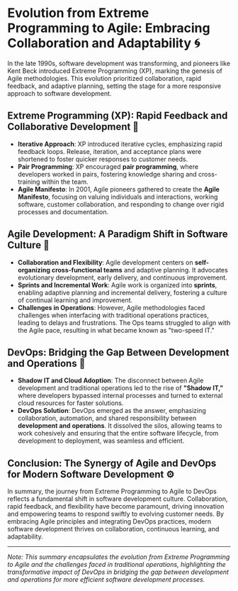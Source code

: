 # Evolution from Extreme Programming to Agile: Embracing Collaboration and Adaptability 🌀

In the late 1990s, software development was transforming, and pioneers like Kent Beck introduced Extreme Programming (XP), marking the genesis of Agile methodologies. This evolution prioritized collaboration, rapid feedback, and adaptive planning, setting the stage for a more responsive approach to software development.

## Extreme Programming (XP): Rapid Feedback and Collaborative Development 🚀

- **Iterative Approach**: XP introduced iterative cycles, emphasizing rapid feedback loops. Release, iteration, and acceptance plans were shortened to foster quicker responses to customer needs.
- **Pair Programming**: XP encouraged **pair programming**, where developers worked in pairs, fostering knowledge sharing and cross-training within the team.
- **Agile Manifesto**: In 2001, Agile pioneers gathered to create the **Agile Manifesto**, focusing on valuing individuals and interactions, working software, customer collaboration, and responding to change over rigid processes and documentation.

## Agile Development: A Paradigm Shift in Software Culture 🌱

- **Collaboration and Flexibility**: Agile development centers on **self-organizing cross-functional teams** and adaptive planning. It advocates evolutionary development, early delivery, and continuous improvement.
- **Sprints and Incremental Work**: Agile work is organized into **sprints**, enabling adaptive planning and incremental delivery, fostering a culture of continual learning and improvement.
- **Challenges in Operations**: However, Agile methodologies faced challenges when interfacing with traditional operations practices, leading to delays and frustrations. The Ops teams struggled to align with the Agile pace, resulting in what became known as "two-speed IT."

## DevOps: Bridging the Gap Between Development and Operations 🤝

- **Shadow IT and Cloud Adoption**: The disconnect between Agile development and traditional operations led to the rise of **"Shadow IT,"** where developers bypassed internal processes and turned to external cloud resources for faster solutions.
- **DevOps Solution**: DevOps emerged as the answer, emphasizing collaboration, automation, and shared responsibility between **development and operations**. It dissolved the silos, allowing teams to work cohesively and ensuring that the entire software lifecycle, from development to deployment, was seamless and efficient.

## Conclusion: The Synergy of Agile and DevOps for Modern Software Development ⚙️

In summary, the journey from Extreme Programming to Agile to DevOps reflects a fundamental shift in software development culture. Collaboration, rapid feedback, and flexibility have become paramount, driving innovation and empowering teams to respond swiftly to evolving customer needs. By embracing Agile principles and integrating DevOps practices, modern software development thrives on collaboration, continuous learning, and adaptability.

---

_Note: This summary encapsulates the evolution from Extreme Programming to Agile and the challenges faced in traditional operations, highlighting the transformative impact of DevOps in bridging the gap between development and operations for more efficient software development processes._
